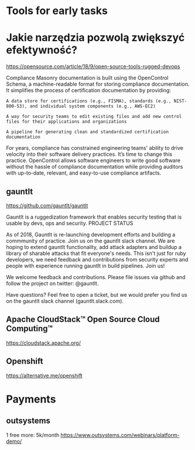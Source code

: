 # Tools for early tasks
# Jakie narzędzia pozwolą zwiększyć efektywność?

https://opensource.com/article/18/9/open-source-tools-rugged-devops


Compliance Masonry documentation is built using the OpenControl Schema, a machine-readable format for storing compliance documentation. It simplifies the process of certification documentation by providing:

    A data store for certifications (e.g., FISMA), standards (e.g., NIST-800-53), and individual system components (e.g., AWS-EC2)

    A way for security teams to edit existing files and add new control files for their applications and organizations

    A pipeline for generating clean and standardized certification documentation

For years, compliance has constrained engineering teams' ability to drive velocity into their software delivery practices. It’s time to change this practice. OpenControl allows software engineers to write good software without the hassle of compliance documentation while providing auditors with up-to-date, relevant, and easy-to-use compliance artifacts.



## gauntlt
https://github.com/gauntlt/gauntlt

Gauntlt is a ruggedization framework that enables security testing that is usable by devs, ops and security.
PROJECT STATUS

As of 2018, Gauntlt is re-launching development efforts and building a commmunity of practice. Join us on the gauntlt slack channel. We are hoping to extend gauntlt functionality, add attack adapters and buildup a library of sharable attacks that fit everyone's needs. This isn't just for ruby developers, we need feedback and contributions from security experts and people with experience running gauntlt in build pipelines. Join us!

We welcome feedback and contributions. Please file issues via github and follow the project on twitter: @gauntlt.

Have questions? Feel free to open a ticket, but we would prefer you find us on the gauntlt slack channel (gauntlt.slack.com).



## Apache CloudStack™ Open Source Cloud Computing™


https://cloudstack.apache.org/



## Openshift

https://alternative.me/openshift




# Payments

## outsystems
1 free
more: 5k/month
https://www.outsystems.com/webinars/platform-demo/
